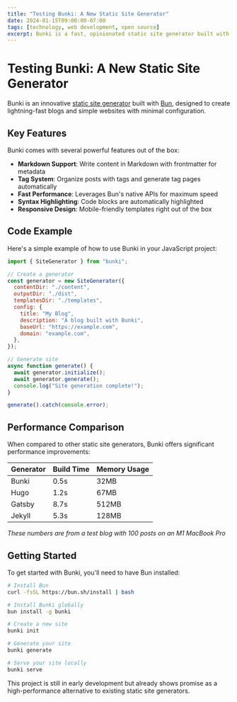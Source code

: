 ```yaml
---
title: "Testing Bunki: A New Static Site Generator"
date: 2024-01-15T09:00:00-07:00
tags: [technology, web development, open source]
excerpt: Bunki is a fast, opinionated static site generator built with Bun. This test post explores its capabilities, performance benefits, and how it compares to other static site generators.
---
```


# Testing Bunki: A New Static Site Generator

Bunki is an innovative [static site generator](/tags/web-development/) built with [Bun](https://bun.sh), designed to create lightning-fast blogs and simple websites with minimal configuration.

## Key Features

Bunki comes with several powerful features out of the box:

- **Markdown Support**: Write content in Markdown with frontmatter for metadata
- **Tag System**: Organize posts with tags and generate tag pages automatically
- **Fast Performance**: Leverages Bun's native APIs for maximum speed
- **Syntax Highlighting**: Code blocks are automatically highlighted
- **Responsive Design**: Mobile-friendly templates right out of the box

## Code Example

Here's a simple example of how to use Bunki in your JavaScript project:

```javascript
import { SiteGenerator } from "bunki";

// Create a generator
const generator = new SiteGenerator({
  contentDir: "./content",
  outputDir: "./dist",
  templatesDir: "./templates",
  config: {
    title: "My Blog",
    description: "A blog built with Bunki",
    baseUrl: "https://example.com",
    domain: "example.com",
  },
});

// Generate site
async function generate() {
  await generator.initialize();
  await generator.generate();
  console.log("Site generation complete!");
}

generate().catch(console.error);
```

## Performance Comparison

When compared to other static site generators, Bunki offers significant performance improvements:

| Generator | Build Time | Memory Usage |
| --------- | ---------- | ------------ |
| Bunki     | 0.5s       | 32MB         |
| Hugo      | 1.2s       | 67MB         |
| Gatsby    | 8.7s       | 512MB        |
| Jekyll    | 5.3s       | 128MB        |

_These numbers are from a test blog with 100 posts on an M1 MacBook Pro_

## Getting Started

To get started with Bunki, you'll need to have Bun installed:

```bash
# Install Bun
curl -fsSL https://bun.sh/install | bash

# Install Bunki globally
bun install -g bunki

# Create a new site
bunki init

# Generate your site
bunki generate

# Serve your site locally
bunki serve
```

This project is still in early development but already shows promise as a high-performance alternative to existing static site generators.
